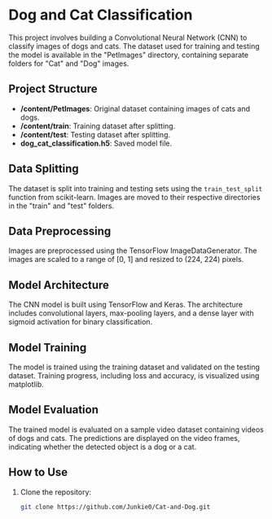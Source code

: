 # Dog and Cat Classification

This project involves building a Convolutional Neural Network (CNN) to classify images of dogs and cats. The dataset used for training and testing the model is available in the "PetImages" directory, containing separate folders for "Cat" and "Dog" images.

## Project Structure

- **/content/PetImages**: Original dataset containing images of cats and dogs.
- **/content/train**: Training dataset after splitting.
- **/content/test**: Testing dataset after splitting.
- **dog_cat_classification.h5**: Saved model file.

## Data Splitting

The dataset is split into training and testing sets using the `train_test_split` function from scikit-learn. Images are moved to their respective directories in the "train" and "test" folders.

## Data Preprocessing

Images are preprocessed using the TensorFlow ImageDataGenerator. The images are scaled to a range of [0, 1] and resized to (224, 224) pixels.

## Model Architecture

The CNN model is built using TensorFlow and Keras. The architecture includes convolutional layers, max-pooling layers, and a dense layer with sigmoid activation for binary classification.

## Model Training

The model is trained using the training dataset and validated on the testing dataset. Training progress, including loss and accuracy, is visualized using matplotlib.

## Model Evaluation

The trained model is evaluated on a sample video dataset containing videos of dogs and cats. The predictions are displayed on the video frames, indicating whether the detected object is a dog or a cat.

## How to Use

1. Clone the repository:

   ```bash
   git clone https://github.com/Junkie0/Cat-and-Dog.git
